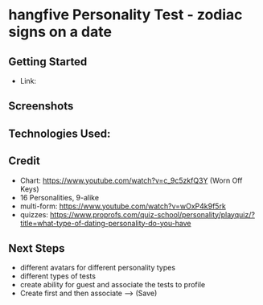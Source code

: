 # hangfive Personality Test - zodiac signs on a date

## Getting Started
- Link: 

## Screenshots

## Technologies Used:



## Credit 
- Chart: https://www.youtube.com/watch?v=c_9c5zkfQ3Y (Worn Off Keys)
- 16 Personalities, 9-alike
- multi-form: https://www.youtube.com/watch?v=wOxP4k9f5rk
- quizzes: https://www.proprofs.com/quiz-school/personality/playquiz/?title=what-type-of-dating-personality-do-you-have

## Next Steps
- different avatars for different personality types
- different types of tests
- create ability for guest and associate the tests to profile
- Create first and then associate --> (Save)